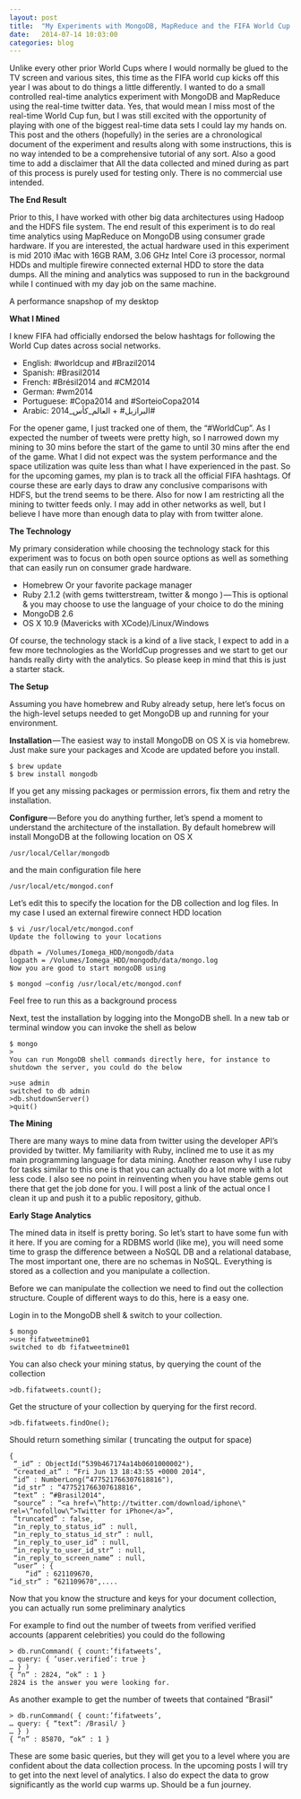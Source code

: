 ```yaml
---
layout: post
title:  "My Experiments with MongoDB, MapReduce and the FIFA World Cup 2014"
date:   2014-07-14 10:03:00
categories: blog
---
```


Unlike every other prior World Cups where I would normally be glued to the TV screen and various sites, this time as the FIFA world cup kicks off this year I was about to do things a little differently. I wanted to do a small controlled real-time analytics experiment with MongoDB and MapReduce using the real-time twitter data. Yes, that would mean I miss most of the real-time World Cup fun, but I was still excited with the opportunity of playing with one of the biggest real-time data sets I could lay my hands on. This post and the others (hopefully) in the series are a chronological document of the experiment and results along with some instructions, this is no way intended to be a comprehensive tutorial of any sort. Also a good time to add a disclaimer that All the data collected and mined during as part of this process is purely used for testing only. There is no commercial use intended.

**The End Result**

Prior to this, I have worked with other big data architectures using Hadoop and the HDFS file system. The end result of this experiment is to do real time analytics using MapReduce on MongoDB using consumer grade hardware. If you are interested, the actual hardware used in this experiment is mid 2010 iMac with 16GB RAM, 3.06 GHz Intel Core i3 processor, normal HDDs and multiple firewire connected external HDD to store the data dumps. All the mining and analytics was supposed to run in the background while I continued with my day job on the same machine.


A performance snapshop of my desktop

**What I Mined**

I knew FIFA had officially endorsed the below hashtags for following the World Cup dates across social networks.

* English: #worldcup and #Brazil2014
* Spanish: #Brasil2014
* French: #Brésil2014 and #CM2014
* German: #wm2014
* Portuguese: #Copa2014 and #SorteioCopa2014
* Arabic: 2014_البرازيل# + العالم_كأس#

For the opener game, I just tracked one of them, the “#WorldCup”. As I expected the number of tweets were pretty high, so I narrowed down my mining to 30 mins before the start of the game to until 30 mins after the end of the game. What I did not expect was the system performance and the space utilization was quite less than what I have experienced in the past. So for the upcoming games, my plan is to track all the official FIFA hashtags. Of course these are early days to draw any conclusive comparisons with HDFS, but the trend seems to be there. Also for now I am restricting all the mining to twitter feeds only. I may add in other networks as well, but I believe I have more than enough data to play with from twitter alone.

**The Technology**

My primary consideration while choosing the technology stack for this experiment was to focus on both open source options as well as something that can easily run on consumer grade hardware.

* Homebrew Or your favorite package manager
* Ruby 2.1.2 (with gems twitterstream, twitter & mongo ) — This is optional & you may choose to use the language of your choice to do the mining
* MongoDB 2.6
* OS X 10.9 (Mavericks with XCode)/Linux/Windows

Of course, the technology stack is a kind of a live stack, I expect to add in a few more technologies as the WorldCup progresses and we start to get our hands really dirty with the analytics. So please keep in mind that this is just a starter stack.

**The Setup**

Assuming you have homebrew and Ruby already setup, here let’s focus on the high-level setups needed to get MongoDB up and running for your environment.

**Installation** — The easiest way to install MongoDB on OS X is via homebrew. Just make sure your packages and Xcode are updated before you install.

	$ brew update
	$ brew install mongodb

If you get any missing packages or permission errors, fix them and retry the installation.

**Configure** — Before you do anything further, let’s spend a moment to understand the architecture of the installation. By default homebrew will install MongoDB at the following location on OS X

	/usr/local/Cellar/mongodb

and the main configuration file here

	/usr/local/etc/mongod.conf

Let’s edit this to specify the location for the DB collection and log files. In my case I used an external firewire connect HDD location

	$ vi /usr/local/etc/mongod.conf
	Update the following to your locations

	dbpath = /Volumes/Iomega_HDD/mongodb/data
	logpath = /Volumes/Iomega_HDD/mongodb/data/mongo.log
	Now you are good to start mongoDB using

	$ mongod —config /usr/local/etc/mongod.conf
	
Feel free to run this as a background process

Next, test the installation by logging into the MongoDB shell. In a new tab or terminal window you can invoke the shell as below

	$ mongo
	>
	You can run MongoDB shell commands directly here, for instance to shutdown the server, you could do the below

	>use admin
	switched to db admin
	>db.shutdownServer()
	>quit()

**The Mining**

There are many ways to mine data from twitter using the developer API’s provided by twitter. My familiarity with Ruby, inclined me to use it as my main programming language for data mining. Another reason why I use ruby for tasks similar to this one is that you can actually do a lot more with a lot less code. I also see no point in reinventing when you have stable gems out there that get the job done for you. I will post a link of the actual once I clean it up and push it to a public repository, github.

**Early Stage Analytics**

The mined data in itself is pretty boring. So let’s start to have some fun with it here. If you are coming for a RDBMS world (like me), you will need some time to grasp the difference between a NoSQL DB and a relational database, The most important one, there are no schemas in NoSQL. Everything is stored as a collection and you manipulate a collection.

Before we can manipulate the collection we need to find out the collection structure. Couple of different ways to do this, here is a easy one.

Login in to the MongoDB shell & switch to your collection.

	$ mongo
	>use fifatweetmine01
	switched to db fifatweetmine01

You can also check your mining status, by querying the count of the collection

	>db.fifatweets.count();

Get the structure of your collection by querying for the first record.

	>db.fifatweets.findOne();

Should return something similar ( truncating the output for space)

	{
	 “_id” : ObjectId(“539b467174a14b0601000002"),
	 “created_at” : “Fri Jun 13 18:43:55 +0000 2014",
	 “id” : NumberLong(“477521766307618816"),
	 “id_str” : “477521766307618816",
	 “text” : “#Brasil2014",
	 “source” : “<a href=\”http://twitter.com/download/iphone\" rel=\”nofollow\”>Twitter for iPhone</a>”,
	 “truncated” : false,
	 “in_reply_to_status_id” : null,
	 “in_reply_to_status_id_str” : null,
	 “in_reply_to_user_id” : null,
	 “in_reply_to_user_id_str” : null,
	 “in_reply_to_screen_name” : null,
	 “user” : {
	    “id” : 621109670,
	“id_str” : “621109670",....

Now that you know the structure and keys for your document collection, you can actually run some preliminary analytics

For example to find out the number of tweets from verified verified accounts (apparent celebrities) you could do the following

	> db.runCommand( { count:’fifatweets’,
	… query: { ‘user.verified’: true }
	… } )
	{ “n” : 2824, “ok” : 1 }
	2824 is the answer you were looking for.

As another example to get the number of tweets that contained “Brasil”

	> db.runCommand( { count:’fifatweets’,
	… query: { “text”: /Brasil/ }
	… } )
	{ “n” : 85870, “ok” : 1 }

These are some basic queries, but they will get you to a level where you are confident about the data collection process. In the upcoming posts I will try to get into the next level of analytics. I also do expect the data to grow significantly as the world cup warms up. Should be a fun journey.
